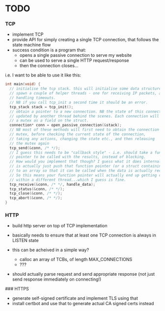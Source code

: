 # TODO

### TCP

- implement TCP
- provide API for simply creating a single TCP connection, that follows the state machine flow
- success condition is a program that:
  - opens a single passive connection to serve my website
  - can be used to serve a single HTTP request/response
  - then the connection closes...

i.e. I want to be able to use it like this:

```c
int main(void) {
  // initialise the tcp stack. this will initialise some data structures and
  // spawn a couple of helper threads - one for receiving IP packets, and one for
  // handling timeouts.
  // NB if you call tcp_init a second time it should be an error.
  tcp_stack stack = tcp_init();
  // obtain a pointer to a new connection. NB the state of this connection gets
  // updated by another thread behind the scenes. Each connection will have
  // a mutex as a field on the struct.
  connection* conn = open_passive_connection(&stack);
  // NB most of these methods will first need to obtain the connection
  // mutex, before checking the current state of the connection,
  // taking any actions, changing the state etc., and then releasing
  // the mutex again
  tcp_send(&conn, /* */);
  // I guess this needs to be "callback style" - i.e. should take a function
  // pointer to be called with the results, instead of blocking.
  // How would you implement that though? I guess what it does internally
  // is actually just push that function pointer (or a struct containing it)
  // to an array so that it can be called when the data is actually received?
  // So this means your function pointer will actually end up getting called
  // within a different thread...which I guess is fine.
  tcp_receive(&conn, /* */, handle_data);
  tcp_status(&conn, /* */);
  tcp_close(&conn, /* */);
  tcp_abort(&conn, /* */);
}
```

### HTTP

- build http server on top of TCP implementation
- basically needs to ensure that at least one TCP connection is always in LISTEN state
- this can be acheived in a simple way?

  - calloc an array of TCBs, of length MAX_CONNECTIONS
  - ???

- should actually parse request and send appropriate response (not just send response immediately on connecting!)

### HTTPS

- generate self-signed certificate and implement TLS using that
- install certbot and use that to generate actual CA signed certs instead
